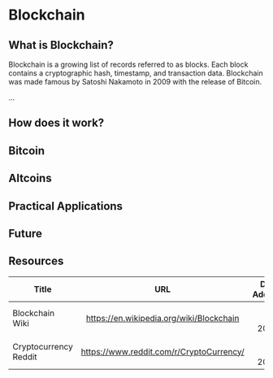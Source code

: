 # Blockchain

## What is Blockchain?

Blockchain is a growing list of records referred to as blocks. Each block contains a cryptographic hash, timestamp, and transaction data. Blockchain was made famous by Satoshi Nakamoto in 2009 with the release of Bitcoin.

...

## How does it work?

## Bitcoin

## Altcoins

## Practical Applications

## Future

## Resources

| Title   |      URL      |  Date Added |
|----------|:-------------:|------:|
| Blockchain Wiki |  https://en.wikipedia.org/wiki/Blockchain | Oct 29, 2020 |
| Cryptocurrency Reddit |    https://www.reddit.com/r/CryptoCurrency/   |   Oct 29, 2020 |
